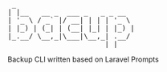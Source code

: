 <pre>
 _                           
| |__   __ _  ___ _   _ _ __  
| '_ \ / _` |/ __| | | | '_ \ 
| |_) | (_| | (__| |_| | |_) |
|_.__/ \__,_|\___|\__,_| .__/ 
                       |_|    
</pre>
Backup CLI written based on Laravel Prompts
